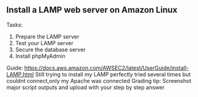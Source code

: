 ## Install a LAMP web server on Amazon Linux

Tasks:

1. Prepare the LAMP server
2. Test your LAMP server
3. Secure the database server
4. Install phpMyAdmin


Guide: https://docs.aws.amazon.com/AWSEC2/latest/UserGuide/install-LAMP.html
Still trying to install my LAMP perfectly tried several times but couldnt connect,only my Apache was connected
Grading tip:  Screenshot major script outputs and upload with your step by step answer
